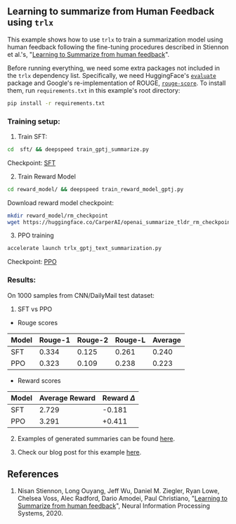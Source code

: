 ## Learning to summarize from Human Feedback using `trlx`

This example shows how to use `trlx` to train a summarization model using human feedback
following the fine-tuning procedures described in Stiennon et al.'s, "[Learning to Summarize from human feedback](https://arxiv.org/abs/2106.00987)".


Before running everything, we need some extra packages not included in the `trlx` dependency list. Specifically, we need HuggingFace's [`evaluate`](https://huggingface.co/docs/evaluate/index) package and Google's re-implementation of ROUGE, [`rouge-score`](https://github.com/google-research/google-research/tree/master/rouge). To install them, run `requirements.txt` in this example's root directory:


```bash
pip install -r requirements.txt
```


### Training setup:

1. Train SFT:
```bash
cd  sft/ && deepspeed train_gptj_summarize.py
```

Checkpoint: [SFT](https://huggingface.co/CarperAI/openai_summarize_tldr_sft)

2. Train Reward Model
```bash
cd reward_model/ && deepspeed train_reward_model_gptj.py
```

Download reward model checkpoint:
```bash
mkdir reward_model/rm_checkpoint
wget https://huggingface.co/CarperAI/openai_summarize_tldr_rm_checkpoint/resolve/main/pytorch_model.bin -O reward_model/rm_checkpoint/pytorch_model.bin
```

3. PPO training
```bash
accelerate launch trlx_gptj_text_summarization.py
```

Checkpoint: [PPO](https://huggingface.co/CarperAI/openai_summarize_tldr_ppo)


### Results:
On 1000 samples from CNN/DailyMail test dataset:
1. SFT vs PPO
- Rouge scores

| Model | Rouge-1 | Rouge-2 | Rouge-L | Average |
| --- | --- | --- | --- |   --- |
| SFT | 0.334 | 0.125 | 0.261 | 0.240 |
| PPO | 0.323 | 0.109 | 0.238 | 0.223 |

- Reward scores

| Model | Average Reward | Reward $\Delta$ |
| --- | --- | --- |
| SFT | 2.729 | -0.181 |
| PPO | 3.291 | +0.411 |


2. Examples of generated summaries can be found [here](https://wandb.ai/carperai/summarize_RLHF/runs/1rpm40g8).

3. Check our blog post for this example [here](https://wandb.ai/carperai/summarize_RLHF/reports/RLHF-Learning-to-Summarize-with-trlX--VmlldzozMzAwODM2).

## References

1. Nisan Stiennon, Long Ouyang, Jeff Wu, Daniel M. Ziegler, Ryan Lowe, Chelsea Voss, Alec Radford, Dario Amodei, Paul Christiano, "[Learning to Summarize from human feedback](https://arxiv.org/abs/2106.00987)", Neural Information Processing Systems, 2020.
